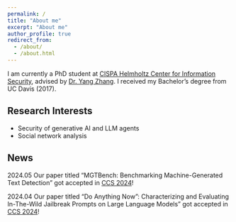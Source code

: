 ```yaml
---
permalink: /
title: "About me"
excerpt: "About me"
author_profile: true
redirect_from: 
  - /about/
  - /about.html
---
```


I am currently a PhD student at [CISPA Helmholtz Center for Information Security](https://cispa.de/en), advised by [Dr. Yang Zhang](https://yangzhangalmo.github.io/). I received my Bachelor’s degree from UC Davis (2017).

## Research Interests
- Security of generative AI and LLM agents
- Social network analysis

## News
2024.05 Our paper titled “MGTBench: Benchmarking Machine-Generated Text Detection” got accepted in [CCS 2024](https://www.sigsac.org/ccs/CCS2024/call-for/call-for-papers.html)!

2024.04 Our paper titled “Do Anything Now”: Characterizing and Evaluating In-The-Wild Jailbreak Prompts on Large Language Models” got accepted in [CCS 2024](https://www.sigsac.org/ccs/CCS2024/call-for/call-for-papers.html)!

